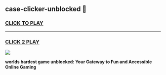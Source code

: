 
## case-clicker-unblocked 👋
<h3>
<a href="https://premium.freeplayer.one?title=case-clicker-unblocked&ref=14F">CLICK TO PLAY</a></h3>
<hr>

<h3>
<a href="https://premium.freeplayer.one?title=case-clicker-unblocked&ref=14F">CLICK 2 PLAY</a>
  
</h3>

<a href="https://premium.freeplayer.one?title=case-clicker-unblocked&ref=12F/"><img src="https://clearcache.store/games.png"></a>


**worlds hardest game unblocked: Your Gateway to Fun and Accessible Online Gaming**
